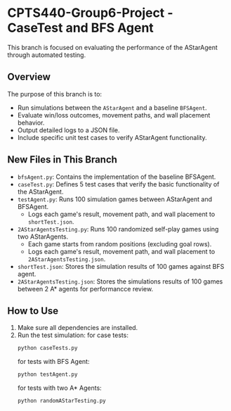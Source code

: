 # CPTS440-Group6-Project - CaseTest and BFS Agent

This branch is focused on evaluating the performance of the AStarAgent through automated testing.

## Overview

The purpose of this branch is to:
- Run simulations between the `AStarAgent` and a baseline `BFSAgent`.
- Evaluate win/loss outcomes, movement paths, and wall placement behavior.
- Output detailed logs to a JSON file.
- Include specific unit test cases to verify AStarAgent functionality.

## New Files in This Branch

- `bfsAgent.py`: Contains the implementation of the baseline BFSAgent.
- `caseTest.py`: Defines 5 test cases that verify the basic functionality of the AStarAgent.
- `testAgent.py`: Runs 100 simulation games between AStarAgent and BFSAgent.
  - Logs each game's result, movement path, and wall placement to `shortTest.json`.
- `2AStarAgentsTesting.py`: Runs 100 randomized self-play games using two AStarAgents.
  - Each game starts from random positions (excluding goal rows).
  - Logs each game's result, movement path, and wall placement to `2AStarAgentsTesting.json`.
- `shortTest.json`: Stores the simulation results of 100 games against BFS agent.
- `2AStarAgentsTesting.json`: Stores the simulations results of 100 games between 2 A* agents for performancce review.

## How to Use

1. Make sure all dependencies are installed.
2. Run the test simulation:
   for case tests:
   ```bash
   python caseTests.py
   ```
   for tests with BFS Agent:
   ```bash
   python testAgent.py
   ```
   for tests with two A* Agents:
   ```bash
   python randomAStarTesting.py
   ```

